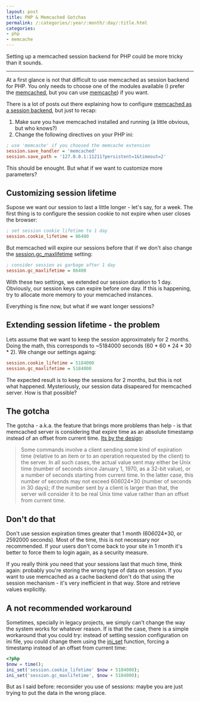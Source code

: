 ```yaml
---
layout: post
title: PHP & Memcached Gotchas
permalink: /:categories/:year/:month/:day/:title.html
categories:
- php
- memcache
---
```


Setting up a memcached session backend for PHP could be more tricky than
it sounds.

---

At a first glance is not that difficult to use memcached as session
backend for PHP. You only needs to choose one of the modules available
(I prefer the [memcached][memcached-ext], but you can use
[memcache][memcache-ext]) if you want.

There is a lot of posts out there explaining how to configure [memcached
as a session backend][search_memcached_php_session], but just to recap:

1. Make sure you have memcached installed and running (a little obvious,
   but who knows?)
2. Change the following directives on your PHP ini:

```ini
; use 'memcache' if you choosed the memcache extension
session.save_handler = 'memcached'
session.save_path = '127.0.0.1:11211?persistent=1&timeout=2'
```

This should be enought. But what if we want to customize more
parameters?

## Customizing session lifetime

Supose we want our session to last a little longer - let's say, for a
week. The first thing is to configure the session cookie to not expire
when user closes the browser:

```ini
; set session cookie lifetime to 1 day
session.cookie_lifetime = 86400
```

But memcached will expire our sessions before that if we don't also
change the [session.gc_maxlifetime][] setting:

```ini
; consider session as garbage after 1 day
session.gc_maxlifetime = 86400
```

With these two settings, we extended our session duration to 1 day.
Obviously, our session keys can expire before one day. If this is
happening, try to allocate more memory to your memcached instances.

Everything is fine now, but what if we want longer sessions?

## Extending session lifetime - the problem

Lets assume that we want to keep the session approximately for 2 months.
Doing the math, this corresponds to ~5184000 seconds (60 * 60 * 24 *
30 * 2). We change our settings againg:

```ini
session.cookie_lifetime = 5184000
session.gc_maxlifetime = 5184000
```

The expected result is to keep the sessions for 2 months, but this is
not what happened. Mysteriously, our session data disapeared for
memcached server. How is that possible?

## The gotcha

The gotcha - a.k.a. the feature that brings more problems than help - is
that memcached server is considering that expire time as an absolute
timestamp instead of an offset from current time.
[Its by the design][memcached-protocol-79]:

> Some commands involve a client sending some kind of expiration time
> (relative to an item or to an operation requested by the client) to
> the server. In all such cases, the actual value sent may either be
> Unix time (number of seconds since January 1, 1970, as a 32-bit
> value), or a number of seconds starting from current time. In the
> latter case, this number of seconds may not exceed 60*60*24*30 (number
> of seconds in 30 days); if the number sent by a client is larger than
> that, the server will consider it to be real Unix time value rather
> than an offset from current time.

## Don't do that

Don't use session expiration times greater that 1 month (60*60*24*30,
or 2592000 seconds). Most of the time, this is not necessary nor
recommended. If your users don't come back to your site in 1 month it's
better to force them to login again, as a security measure.

If you really think you need that your sessions last that much time,
think again: probably you're storing the wrong type of data on session.
If you want to use memcached as a cache backend don't do that using the
session mechanism - it's very inefficient in that way. Store and
retrieve values explicitly.

## A not recommended workaround

Sometimes, specially in legacy projects, we simply can't change the way
the system works for whatever reason. If is that the case, there is a
simple workaround that you could try: instead of setting session
configuration on ini file, you could change them using the [ini_set][]
function, forcing a timestamp instead of an offset from current time:

```php
<?php
$now = time();
ini_set('session.cookie_lifetime' $now + 5184000);
ini_set('session.gc_maxlifetime', $now + 5184000);
```

But as I said before: reconsider you use of sessions: maybe you are just
trying to put the data in the wrong place.


[memcached-ext]: http://php.net/memcached "Memcached PHP extension"
[memcache-ext]: http://php.net/memcache "Memcache PHP extension"
[search_memcached_php_session]: https://duckduckgo.com/?q=php+session+memcache+tutorial
[session.gc_maxlifetime]: http://php.net/manual/en/session.configuration.php#ini.session.gc-maxlifetime
[memcached-protocol-79]: https://github.com/memcached/memcached/blob/e31a591210311d0658a90a86f71563fa6d7b095c/doc/protocol.txt#L79
[ini_set]: http://php.net/ini_set
